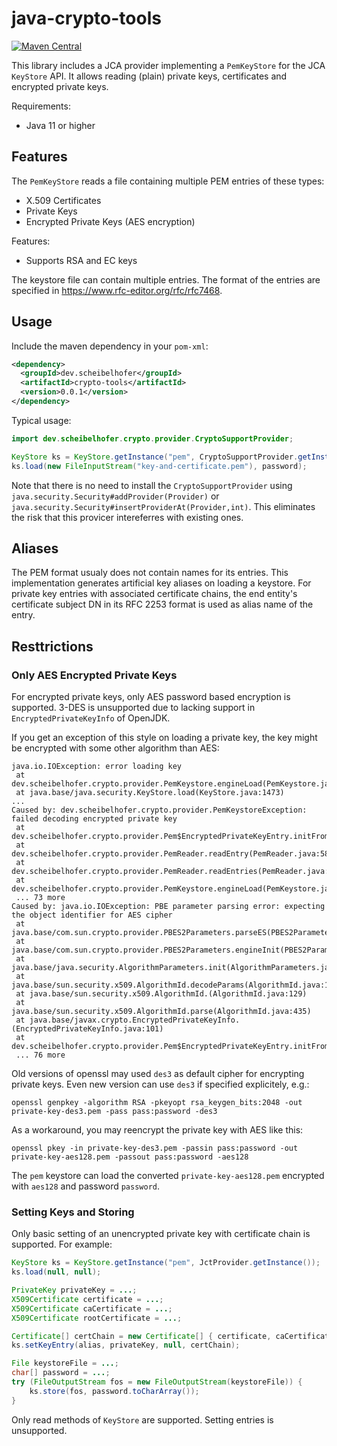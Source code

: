 # java-crypto-tools

[![Maven Central](https://img.shields.io/maven-central/v/dev.scheibelhofer/crypto-tools)](https://central.sonatype.com/artifact/dev.scheibelhofer/crypto-tools/)

This library includes a JCA provider implementing a `PemKeyStore` for the JCA `KeyStore` API. 
It allows reading (plain) private keys, certificates and encrypted private keys.

Requirements:
* Java 11 or higher

## Features

The `PemKeyStore` reads a file containing multiple PEM entries of these types:

* X.509 Certificates
* Private Keys
* Encrypted Private Keys (AES encryption)
 
Features:

* Supports RSA and EC keys

The keystore file can contain multiple entries.
The format of the entries are specified in https://www.rfc-editor.org/rfc/rfc7468.

## Usage

Include the maven dependency in your `pom-xml`:

```xml
<dependency>
  <groupId>dev.scheibelhofer</groupId>
  <artifactId>crypto-tools</artifactId>
  <version>0.0.1</version>
</dependency>
```

Typical usage:

```java
import dev.scheibelhofer.crypto.provider.CryptoSupportProvider;

KeyStore ks = KeyStore.getInstance("pem", CryptoSupportProvider.getInstance());
ks.load(new FileInputStream("key-and-certificate.pem"), password);
```

Note that there is no need to install the `CryptoSupportProvider` using `java.security.Security#addProvider(Provider)` or `java.security.Security#insertProviderAt(Provider,int)`. 
This eliminates the risk that this provicer intereferres with existing ones.

## Aliases

The PEM format usualy does not contain names for its entries.
This implementation generates artificial key aliases on loading a keystore.
For private key entries with associated certificate chains, the end entity's certificate subject DN in its RFC 2253 format is used as alias name of the entry.

## Resttrictions

### Only AES Encrypted Private Keys

For encrypted private keys, only AES password based encryption is supported. 
3-DES is unsupported due to lacking support in `EncryptedPrivateKeyInfo` of OpenJDK.

If you get an exception of this style on loading a private key, the key might be encrypted with some other algorithm than AES:

```
java.io.IOException: error loading key
 at dev.scheibelhofer.crypto.provider.PemKeystore.engineLoad(PemKeystore.java:205)
 at java.base/java.security.KeyStore.load(KeyStore.java:1473)
...
Caused by: dev.scheibelhofer.crypto.provider.PemKeystoreException: failed decoding encrypted private key
 at dev.scheibelhofer.crypto.provider.Pem$EncryptedPrivateKeyEntry.initFromEncoding(Pem.java:103)
 at dev.scheibelhofer.crypto.provider.PemReader.readEntry(PemReader.java:58)
 at dev.scheibelhofer.crypto.provider.PemReader.readEntries(PemReader.java:28)
 at dev.scheibelhofer.crypto.provider.PemKeystore.engineLoad(PemKeystore.java:174)
 ... 73 more
Caused by: java.io.IOException: PBE parameter parsing error: expecting the object identifier for AES cipher
 at java.base/com.sun.crypto.provider.PBES2Parameters.parseES(PBES2Parameters.java:334)
 at java.base/com.sun.crypto.provider.PBES2Parameters.engineInit(PBES2Parameters.java:238)
 at java.base/java.security.AlgorithmParameters.init(AlgorithmParameters.java:311)
 at java.base/sun.security.x509.AlgorithmId.decodeParams(AlgorithmId.java:147)
 at java.base/sun.security.x509.AlgorithmId.(AlgorithmId.java:129)
 at java.base/sun.security.x509.AlgorithmId.parse(AlgorithmId.java:435)
 at java.base/javax.crypto.EncryptedPrivateKeyInfo.(EncryptedPrivateKeyInfo.java:101)
 at dev.scheibelhofer.crypto.provider.Pem$EncryptedPrivateKeyEntry.initFromEncoding(Pem.java:101)
 ... 76 more
```

Old versions of openssl may used `des3` as default cipher for encrypting private keys.
Even new version can use `des3` if specified explicitely, e.g.:

```
openssl genpkey -algorithm RSA -pkeyopt rsa_keygen_bits:2048 -out private-key-des3.pem -pass pass:password -des3
```

As a workaround, you may reencrypt the private key with AES like this:

```
openssl pkey -in private-key-des3.pem -passin pass:password -out private-key-aes128.pem -passout pass:password -aes128
```

The `pem` keystore can load the converted `private-key-aes128.pem` encrypted with `aes128` and password `password`.

### Setting Keys and Storing

Only basic setting of an unencrypted private key with certificate chain is supported. 
For example:

```java
KeyStore ks = KeyStore.getInstance("pem", JctProvider.getInstance());
ks.load(null, null);

PrivateKey privateKey = ...;
X509Certificate certificate = ...;
X509Certificate caCertificate = ...;
X509Certificate rootCertificate = ...;

Certificate[] certChain = new Certificate[] { certificate, caCertificate, rootCertificate};
ks.setKeyEntry(alias, privateKey, null, certChain);

File keystoreFile = ...;
char[] password = ...;
try (FileOutputStream fos = new FileOutputStream(keystoreFile)) {
    ks.store(fos, password.toCharArray());    
}
```

Only read methods of `KeyStore` are supported. Setting entries is unsupported.
